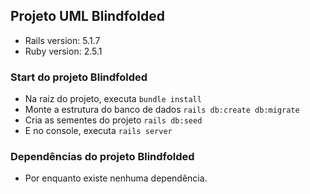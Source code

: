 ## Projeto UML Blindfolded

* Rails version: 5.1.7
* Ruby version:  2.5.1

### Start do projeto Blindfolded

* Na raiz do projeto, executa ```bundle install```
* Monte a estrutura do banco de dados ```rails db:create db:migrate```
* Cria as sementes do projeto ```rails db:seed```
* E no console, executa ```rails server```


### Dependências do projeto Blindfolded

* Por enquanto existe nenhuma dependência.
